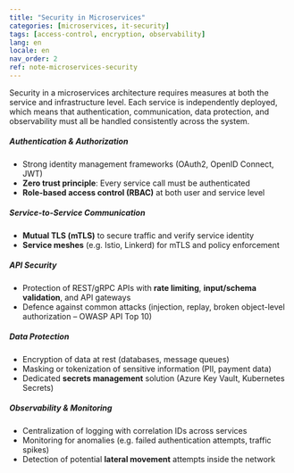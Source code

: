 ```yaml
---
title: "Security in Microservices"
categories: [microservices, it-security]
tags: [access-control, encryption, observability]
lang: en
locale: en
nav_order: 2
ref: note-microservices-security
---
```

Security in a microservices architecture requires measures at both the service and infrastructure level. Each service is independently deployed, which means that authentication, communication, data protection, and observability must all be handled consistently across the system.

##### Authentication & Authorization
- Strong identity management frameworks (OAuth2, OpenID Connect, JWT)  
- **Zero trust principle**: Every service call must be authenticated  
- **Role-based access control (RBAC)** at both user and service level  

##### Service-to-Service Communication
- **Mutual TLS (mTLS)** to secure traffic and verify service identity  
- **Service meshes** (e.g. Istio, Linkerd) for mTLS and policy enforcement  

##### API Security
- Protection of REST/gRPC APIs with **rate limiting**, **input/schema validation**, and API gateways  
- Defence against common attacks (injection, replay, broken object-level authorization – OWASP API Top 10)  

##### Data Protection
- Encryption of data at rest (databases, message queues)  
- Masking or tokenization of sensitive information (PII, payment data)  
- Dedicated **secrets management** solution (Azure Key Vault, Kubernetes Secrets)  

##### Observability & Monitoring
- Centralization of logging with correlation IDs across services  
- Monitoring for anomalies (e.g. failed authentication attempts, traffic spikes)  
- Detection of potential **lateral movement** attempts inside the network  